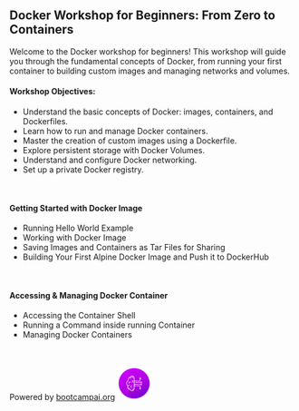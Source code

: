 <br>

## Docker Workshop for Beginners: From Zero to Containers
Welcome to the Docker workshop for beginners! This workshop will guide you through the fundamental concepts of Docker, from running your first container to building custom images and managing networks and volumes.
<br>

#### Workshop Objectives:
<ul>
<li>Understand the basic concepts of Docker: images, containers, and Dockerfiles.</li>
<li>Learn how to run and manage Docker containers.</li>
<li>Master the creation of custom images using a Dockerfile.</li>
<li>Explore persistent storage with Docker Volumes.</li>
<li>Understand and configure Docker networking.</li>
<li>Set up a private Docker registry.</li>
</ul>
<br>

#### Getting Started with Docker Image
<ul>
<li>Running Hello World Example </li>
<li>Working with Docker Image </li>
<li>Saving Images and Containers as Tar Files for Sharing </li>
<li>Building Your First Alpine Docker Image and Push it to DockerHub</li>
</ul>

<br>

#### Accessing & Managing Docker Container
<ul>
<li>Accessing the Container Shell</li>
<li>Running a Command inside running Container</li>
<li>Managing Docker Containers</li>
</ul>


<br><br>
Powered by [bootcampai.org](https://bootcampai.org)
<a href="https://www.bootcampai.org/">
    <img src="./outputlogo.png" style="width: 60px">
</a>




